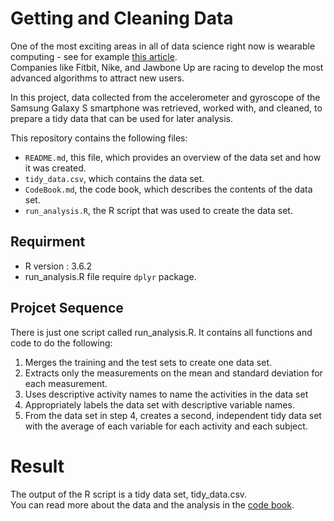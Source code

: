 # Getting and Cleaning Data
One of the most exciting areas in all of data science right now is wearable computing - see for example [this article](http://archive.ics.uci.edu/ml/datasets/Human+Activity+Recognition+Using+Smartphones). <br>Companies like Fitbit, Nike, and Jawbone Up are racing to develop the most advanced algorithms to attract new users.

In this project, data collected from the accelerometer and gyroscope of the Samsung Galaxy S smartphone was retrieved, worked with, and cleaned, to prepare a tidy data that can be used for later analysis.

This repository contains the following files:

* <code>README.md</code>, this file, which provides an overview of the data set and how it was created.
* <code>tidy_data.csv</code>, which contains the data set.
* <code>CodeBook.md</code>, the code book, which describes the contents of the data set.
* <code>run_analysis.R</code>, the R script that was used to create the data set.

## Requirment
* R version : 3.6.2
* run_analysis.R file require <code>dplyr</code> package.

## Projcet Sequence
There is just one script called run_analysis.R. It contains all functions and code to do the following:

1. Merges the training and the test sets to create one data set.
2. Extracts only the measurements on the mean and standard deviation for each measurement.
3. Uses descriptive activity names to name the activities in the data set
5. Appropriately labels the data set with descriptive variable names.
5. From the data set in step 4, creates a second, independent tidy data set with the average of each variable for each activity and each subject.

# Result
The output of the R script is a tidy data set, tidy_data.csv. <br>You can read more about the data and the analysis in the [code book](https://github.com/joon3007/Cleaning-data/blob/master/CodeBook.md).
